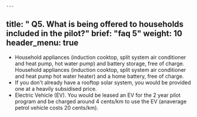 	---
title: " Q5. What is being offered to households included in the pilot?"
brief: "faq 5"
weight: 10
header_menu: true
--- 
 
* Household appliances (induction cooktop, split system air  conditioner and heat pump, hot water pump) and battery storage, free of charge. Household appliances (induction cooktop, split system air conditioner and heat pump hot water heater) and a home battery, free of charge.
* If you don't already have a rooftop solar system, you would be  provided one at a heavily subsidised price. 
* Electric Vehicle (EV). You would be leased an EV for the 2 year pilot program and be charged around 4 cents/km to use the EV (anaverage petrol vehicle costs 20 cents/km).   
